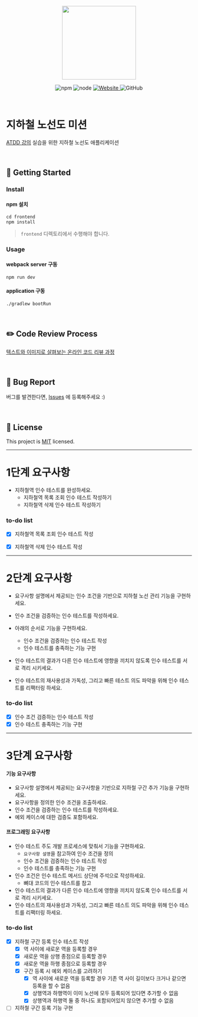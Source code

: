<p align="center">
    <img width="200px;" src="https://raw.githubusercontent.com/woowacourse/atdd-subway-admin-frontend/master/images/main_logo.png"/>
</p>
<p align="center">
  <img alt="npm" src="https://img.shields.io/badge/npm-6.14.15-blue">
  <img alt="node" src="https://img.shields.io/badge/node-14.18.2-blue">
  <a href="https://edu.nextstep.camp/c/R89PYi5H" alt="nextstep atdd">
    <img alt="Website" src="https://img.shields.io/website?url=https%3A%2F%2Fedu.nextstep.camp%2Fc%2FR89PYi5H">
  </a>
  <img alt="GitHub" src="https://img.shields.io/github/license/next-step/atdd-subway-admin">
</p>

<br>

# 지하철 노선도 미션
[ATDD 강의](https://edu.nextstep.camp/c/R89PYi5H) 실습을 위한 지하철 노선도 애플리케이션

<br>

## 🚀 Getting Started

### Install
#### npm 설치
```
cd frontend
npm install
```
> `frontend` 디렉토리에서 수행해야 합니다.

### Usage
#### webpack server 구동
```
npm run dev
```
#### application 구동
```
./gradlew bootRun
```
<br>

## ✏️ Code Review Process
[텍스트와 이미지로 살펴보는 온라인 코드 리뷰 과정](https://github.com/next-step/nextstep-docs/tree/master/codereview)

<br>

## 🐞 Bug Report

버그를 발견한다면, [Issues](https://github.com/next-step/atdd-subway-admin/issues) 에 등록해주세요 :)

<br>

## 📝 License

This project is [MIT](https://github.com/next-step/atdd-subway-admin/blob/master/LICENSE.md) licensed.



---

# 1단계 요구사항

* 지하철역 인수 테스트를 완성하세요.
    * 지하철역 목록 조회 인수 테스트 작성하기
    * 지하철역 삭제 인수 테스트 작성하기

### to-do list

- [X] 지하철역 목록 조회 인수 테스트 작성
- [X] 지하철역 삭제 인수 테스트 작성 


---

# 2단계 요구사항

* 요구사항 설명에서 제공되는 인수 조건을 기반으로 지하철 노선 관리 기능을 구현하세요.
* 인수 조건을 검증하는 인수 테스트를 작성하세요.

* 아래의 순서로 기능을 구현하세요.
  * 인수 조건을 검증하는 인수 테스트 작성
  * 인수 테스트를 충족하는 기능 구현
* 인수 테스트의 결과가 다른 인수 테스트에 영향을 끼치지 않도록 인수 테스트를 서로 격리 시키세요.
* 인수 테스트의 재사용성과 가독성, 그리고 빠른 테스트 의도 파악을 위해 인수 테스트를 리팩터링 하세요.

### to-do list

- [X] 인수 조건 검증하는 인수 테스트 작성
- [X] 인수 테스트 충족하는 기능 구현

---

# 3단계 요구사항

#### 기능 요구사항
* 요구사항 설명에서 제공되는 요구사항을 기반으로 지하철 구간 추가 기능을 구현하세요.
* 요구사항을 정의한 인수 조건을 조출하세요.
* 인수 조건을 검증하는 인수 테스트를 작성하세요.
* 예외 케이스에 대한 검증도 포함하세요.

#### 프로그래밍 요구사항
* 인수 테스트 주도 개발 프로세스에 맞춰서 기능을 구현하세요.
  * `요구사항 설명`을 참고하여 인수 조건을 정의
  * 인수 조건을 검증하는 인수 테스트 작성
  * 인수 테스트를 충족하는 기능 구현
* 인수 조건은 인수 테스트 메서드 상단에 주석으로 작성하세요.
  * 뼈대 코드의 인수 테스트를 참고
* 인수 테스트의 결과가 다른 인수 테스트에 영향을 끼치지 않도록 인수 테스트를 서로 격리 시키세요.
* 인수 테스트의 재사용성과 가독성, 그리고 빠른 테스트 의도 파악을 위해 인수 테스트를 리팩터링 하세요.

### to-do list

- [X] 지하철 구간 등록 인수 테스트 작성
  - [X] 역 사이에 새로운 역을 등록할 경우
  - [X] 새로운 역을 상행 종점으로 등록할 경우
  - [X] 새로운 역을 하행 종점으로 등록할 경우
  - [X] 구간 등록 시 예외 케이스를 고려하기
    - [X] 역 사이에 새로운 역을 등록할 경우 기존 역 사이 길이보다 크거나 같으면 등록을 할 수 없음
    - [X] 상행역과 하행역이 이미 노선에 모두 등록되어 있다면 추가할 수 없음
    - [X] 상행역과 하행역 둘 중 하나도 포함되어있지 않으면 추가할 수 없음
- [ ] 지하철 구간 등록 기능 구현
